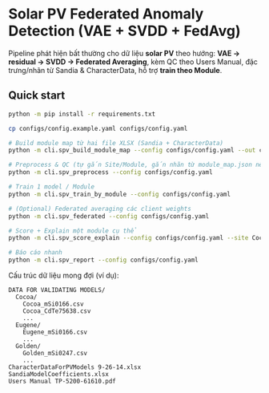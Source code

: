 # Solar PV Federated Anomaly Detection (VAE + SVDD + FedAvg)

Pipeline phát hiện bất thường cho dữ liệu **solar PV** theo hướng: **VAE → residual → SVDD → Federated Averaging**,
kèm QC theo Users Manual, đặc trưng/nhãn từ Sandia & CharacterData, hỗ trợ **train theo Module**.

## Quick start
```bash
python -m pip install -r requirements.txt

cp configs/config.example.yaml configs/config.yaml

# Build module map từ hai file XLSX (Sandia + CharacterData)
python -m cli.spv_build_module_map --config configs/config.yaml --out configs/module_map.json

# Preprocess & QC (tự gắn Site/Module, gắn nhãn từ module_map.json nếu có)
python -m cli.spv_preprocess --config configs/config.yaml

# Train 1 model / Module
python -m cli.spv_train_by_module --config configs/config.yaml

# (Optional) Federated averaging các client weights
python -m cli.spv_federated --config configs/config.yaml

# Score + Explain một module cụ thể
python -m cli.spv_score_explain --config configs/config.yaml --site Cocoa --module mSi0166 --save-scores

# Báo cáo nhanh
python -m cli.spv_report --config configs/config.yaml
```

Cấu trúc dữ liệu mong đợi (ví dụ):
```
DATA FOR VALIDATING MODELS/
  Cocoa/
    Cocoa_mSi0166.csv
    Cocoa_CdTe75638.csv
    ...
  Eugene/
    Eugene_mSi0166.csv
    ...
  Golden/
    Golden_mSi0247.csv
    ...
CharacterDataForPVModels 9-26-14.xlsx
SandiaModelCoefficients.xlsx
Users Manual TP-5200-61610.pdf
```
